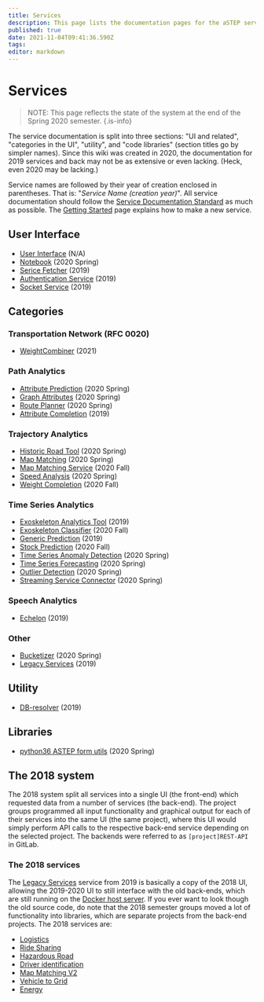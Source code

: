 ```yaml
---
title: Services
description: This page lists the documentation pages for the aSTEP services, as well as code libraries used by these services.
published: true
date: 2021-11-04T09:41:36.590Z
tags: 
editor: markdown
---
```


# Services
> NOTE: This page reflects the state of the system at the end of the Spring 2020 semester.
{.is-info}

The service documentation is split into three sections: "UI and related", "categories in the UI", "utility", and "code libraries" (section titles go by simpler names). Since this wiki was created in 2020, the documentation for 2019 services and back may not be as extensive or even lacking. (Heck, even 2020 may be lacking.) 

Service names are followed by their year of creation enclosed in parentheses. That is: "*Service Name (creation year)*". All service documentation should follow the [Service Documentation Standard](/services/documentation-standard) as much as possible. The [Getting Started](/getting-started) page explains how to make a new service.

## User Interface
- [User Interface](user-interface) (N/A)
- [Notebook](notebook) (2020 Spring)
- [Serice Fetcher](service-fetcher) (2019)
- [Authentication Service](authentication-service) (2019)
- [Socket Service](socket-service) (2019)

## Categories

### Transportation Network (RFC 0020)
- [WeightCombiner](/services/TNM_Combiner_WeightCombiner) (2021)

### Path Analytics
- [Attribute Prediction](attribute-prediction) (2020 Spring)
- [Graph Attributes](graph-attributes) (2020 Spring)
- [Route Planner](route-planner) (2020 Spring)
- [Attribute Completion](attribute-completion) (2019)

### Trajectory Analytics
- [Historic Road Tool](Historic-Road-Tool) (2020 Spring)
- [Map Matching](map-matching) (2020 Spring)
- [Map Matching Service](/services/map-matching-service-fall-2020) (2020 Fall)
- [Speed Analysis](speed-analysis) (2020 Spring)
- [Weight Completion](Weight_Completion) (2020 Fall)

### Time Series Analytics
- [Exoskeleton Analytics Tool](/services/Exoskeleton_Analytics_Tool) (2019)
- [Exoskeleton Classifier](/services/ExoskeletonClassifier) (2020 Fall)
- [Generic Prediction](Generic_Prediction) (2019)
- [Stock Prediction](stock_prediction) (2020 Fall)
- [Time Series Anomaly Detection](time-series-outlier-detection) (2020 Spring)
- [Time Series Forecasting](time-series-forecasting) (2020 Spring)
- [Outlier Detection](/services/OutlierDetection) (2020 Spring)
- [Streaming Service Connector](/services/StreamingServiceConnector) (2020 Spring)

### Speech Analytics
- [Echelon](echelon) (2019)

### Other
- [Bucketizer](bucketizer) (2020 Spring)
- [Legacy Services](legacy-services) (2019)

## Utility
- [DB-resolver](db-resolver) (2019)

## Libraries
- [python36 ASTEP form utils](/services/python36-astep-form-utils) (2020 Spring)

## The 2018 system

The 2018 system split all services into a single UI (the front-end) which requested data from a number of services (the back-end). The project groups programmed all input functionality and graphical output for each of their services into the same UI (the same project), where this UI would simply perform API calls to the respective back-end service depending on the selected project. The backends were referred to as `[project]REST-API` in GitLab.

### The 2018 services

The [Legacy Services](legacy-services) service from 2019 is basically a copy of the 2018 UI, allowing the 2019-2020 UI to still interface with the old back-ends, which are still running on the [Docker host server](/servers#ui-proxy-docker-host). If you ever want to look though the old source code, do note that the 2018 semester groups moved a lot of functionality into libraries, which are separate projects from the back-end projects. The 2018 services are:

- [Logistics](logistics)
- [Ride Sharing](ride-sharing)
- [Hazardous Road](hazardous-road)
- [Driver identification](driver-identification)
- [Map Matching V2](map-matching-v2)
- [Vehicle to Grid](vehicle-to-grid)
- [Energy](energy)
